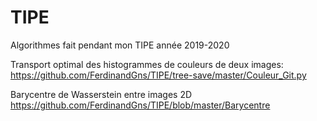 # TIPE
Algorithmes fait pendant mon TIPE année 2019-2020

Transport optimal des histogrammes de couleurs de deux images:
https://github.com/FerdinandGns/TIPE/tree-save/master/Couleur_Git.py

Barycentre de Wasserstein entre images 2D
https://github.com/FerdinandGns/TIPE/blob/master/Barycentre
